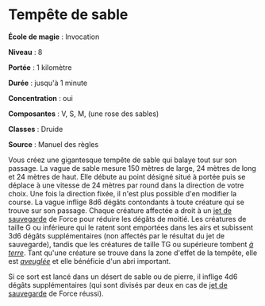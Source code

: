 # Tempête de sable

**École de magie** : Invocation

**Niveau** : 8

**Portée** : 1 kilomètre

**Durée** : jusqu'à 1 minute

**Concentration** : oui

**Composantes** : V, S, M, (une rose des sables)

**Classes** : Druide

**Source** : Manuel des règles

Vous créez une gigantesque tempête de sable qui balaye tout sur son passage. La vague de sable mesure 150 mètres de large, 24 mètres de long et 24 mètres de haut. Elle débute au point désigné situé à portée puis se déplace à une vitesse de 24 mètres par round dans la direction de votre choix. Une fois la direction fixée, il n'est plus possible d'en modifier la course. La vague inflige 8d6 dégâts contondants à toute créature qui se trouve sur son passage. Chaque créature affectée a droit à un [jet de sauvegarde](/utiliser-les-caracteristiques/#jets-de-sauvegarde) de Force pour réduire les dégâts de moitié. Les créatures de taille G ou inférieure qui le ratent sont emportées dans les airs et subissent 3d6 dégâts supplémentaires (non affectés par le résultat du jet de sauvegarde), tandis que les créatures de taille TG ou supérieure tombent [_à terre_](/gerer-la-sante-du-personnage/#a-terre). Tant qu'une créature se trouve dans la zone d'effet de la tempête, elle est [_aveuglée_](/gerer-la-sante-du-personnage/#aveugle) et elle bénéficie d'un abri important.

Si ce sort est lancé dans un désert de sable ou de pierre, il inflige 4d6 dégâts supplémentaires (qui sont divisés par deux en cas de [jet de sauvegarde](/utiliser-les-caracteristiques/#jets-de-sauvegarde) de Force réussi).
